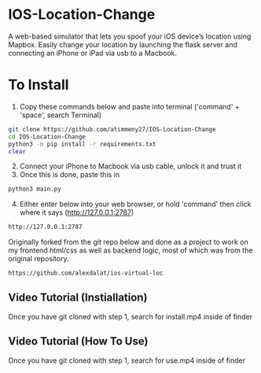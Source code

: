 # IOS-Location-Change

A web-based simulator that lets you spoof your iOS device’s location using Mapbox. 
Easily change your location by launching the flask server and connecting an iPhone or iPad via usb to a Macbook.

# To Install
1. Copy these commands below and paste into terminal ('command' + 'space', search Terminal)
```bash
git clone https://github.com/atimmeny27/IOS-Location-Change
cd IOS-Location-Change
python3 -m pip install -r requirements.txt
clear
```
2. Connect your iPhone to Macbook via usb cable, unlock it and trust it
3. Once this is done, paste this in
```bash
python3 main.py
```
4. Either enter below into your web browser, or hold 'command' then click where it says (http://127.0.0.1:2787)
```bash
http://127.0.0.1:2787
```


Originally forked from the git repo below and done as a project to work on my frontend html/css as well as backend logic, most of which was from the original repository.
```bash
https://github.com/alexdalat/ios-virtual-loc
```

## Video Tutorial (Instiallation)
Once you have git cloned with step 1, search for install.mp4 inside of finder

## Video Tutorial (How To Use)
Once you have git cloned with step 1, search for use.mp4 inside of finder

